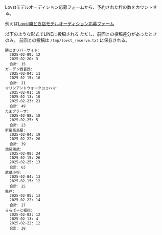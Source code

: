 Lovstモデルオーディション応募フォームから、予約された枠の数をカウントする。

例えば[Lovst勝どき店モデルオーディション応募フォーム](https://reserve.lovstmade.com/reserve/calendar/115/202/261)

以下のような形式でLINEに投稿される
ただし、前回との投稿差分があったときのみ。
前回との投稿は `/tmp/lovst_reserve.txt` に保存される。

```
勝どきリバーサイド:
  2025-02-09: 12
  2025-02-20: 3
  合計: 15
ガーデン西葛西:
  2025-02-04: 11
  2025-02-15: 10
  合計: 21
マリンアンドウォークヨコハマ:
  2025-02-01: 18
  2025-02-13: 10
  2025-02-23: 21
  合計: 49
たまプラーザ:
  2025-02-08: 18
  2025-02-25: 5
  合計: 23
新宿高島屋:
  2025-02-04: 19
  2025-02-22: 20
  合計: 39
池袋東武:
  2025-02-08: 24
  2025-02-15: 26
  2025-02-25: 13
  合計: 63
武蔵小杉:
  2025-02-04: 13
  2025-02-15: 12
  合計: 25
亀戸:
  2025-02-05: 13
  2025-02-22: 14
  合計: 27
ららぽーと福岡:
  2025-02-02: 12
  2025-02-13: 4
  2025-02-22: 12
  合計: 28
```
